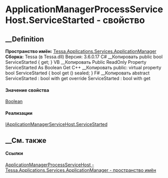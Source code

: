 # ApplicationManagerProcessServiceHost.ServiceStarted - свойство
##  __Definition
 **Пространство имён:**
[Tessa.Applications.Services.ApplicationManager](N_Tessa_Applications_Services_ApplicationManager.htm)  
 **Сборка:** Tessa (в Tessa.dll) Версия: 3.6.0.17
C# __Копировать
     public bool ServiceStarted { get; }
VB __Копировать
     Public ReadOnly Property ServiceStarted As Boolean
    	Get
C++ __Копировать
     public:
    virtual property bool ServiceStarted {
    	bool get () sealed;
    }
F# __Копировать
     abstract ServiceStarted : bool with get
    override ServiceStarted : bool with get
#### Значение свойства
[Boolean](https://learn.microsoft.com/dotnet/api/system.boolean)
#### Реализации
[IApplicationManagerServiceHost.ServiceStarted](P_Tessa_Applications_Services_ApplicationManager_IApplicationManagerServiceHost_ServiceStarted.htm)  
##  __См. также
#### Ссылки
[ApplicationManagerProcessServiceHost -
](T_Tessa_Applications_Services_ApplicationManager_ApplicationManagerProcessServiceHost.htm)
[Tessa.Applications.Services.ApplicationManager - пространство
имён](N_Tessa_Applications_Services_ApplicationManager.htm)
